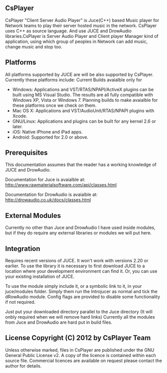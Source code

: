 ## CsPlayer

CsPlayer "Client Server Audio Player" is Juce(C++) based Music player for Network teams to play their server hosted music in the network. CsPlayer uses C++ as source language. And use JUCE and DrowAudio libraries.CsPlayer is Server Audio Player and Client player Manager kind of application, using which group of peoples in Network can add music, change music and stop too.

## Platforms
All platforms supported by JUCE are will be also supported by CsPlayer. Currently these platforms include: Current Builds avaialble only for 
- Windows: Applications and VST/RTAS/NPAPI/ActiveX plugins can be built using MS Visual Studio. The results are all fully compatible with Windows XP, Vista or Windows 7.
Planning builds to make avaialble for these platforms once we check on them. 
- Mac OS X: Applications and VST/AudioUnit/RTAS/NPAPI plugins with Xcode. 
- GNU/Linux: Applications and plugins can be built for any kernel 2.6 or later. 
- iOS: Native iPhone and iPad apps. 
- Android: Supported for 2.0 or above.

## Prerequisites

This documentation assumes that the reader has a working knowledge of JUCE and DrowAudio.

Documentation for Juce is avaialble at: http://www.rawmaterialsoftware.com/api/classes.html

Documentation for DrowAudio is avaialble at: http://drowaudio.co.uk/docs/classes.html

## External Modules

Currently no other than Juce and DrowAudio I have used inside modules, but if they do require any external libraries or modules we will put here.

## Integration 

Requires recent versions of JUCE. It won't work with versions 2.20 or earlier. To use the library it is necessary to first download JUCE to a location where your development environment can find it. Or, you can use your existing installation of JUCE.

To use the module simply include it, or a symbolic link to it, in your juce/modules folder. Simply them run the Introjucer as normal and tick the dRowAudio module. Config flags are provided to disable some functionality if not required.

Just put your downloaded directory parallel to the Juce directory (It will onbly required when we will remove hard links) Currently all the modules from Juce and DrowAudio are hard put in build files.

## License Copyright (C) 2012 by CsPlayer Team

Unless otherwise marked, files in CsPlayer are published under the GNU General Public License v2. A copy of the licence is contained within each source file. Commercial licences are available on request please contact the author for details.